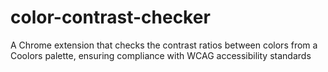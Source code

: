 # color-contrast-checker
A Chrome extension that checks the contrast ratios between colors from a Coolors palette, ensuring compliance with WCAG accessibility standards
